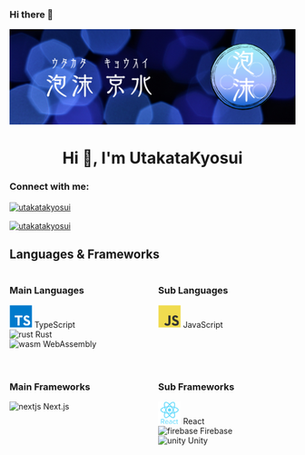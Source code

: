 ### Hi there 👋

<!--
**Tiamat-KIT/Tiamat-KIT** is a ✨ _special_ ✨ repository because its `README.md` (this file) appears on your GitHub profile.
-->

![header](./header.png)
<h1 align="center">Hi 👋, I'm UtakataKyosui</h1>

<h3 align="left">Connect with me:</h3>
<p align="left">
<a href="https://misskey.systems/@Utakata" target="blank">
  <img align="center" src="https://storage.misskey.systems/storage/files/489b622c-bf02-49a6-a7cc-c67ba1f0930f.png" alt="utakatakyosui" height="30" width="40" />
</a>
</p>
<p align="left">
<a href="https://misskey-star-night.org/@UtakataKyosui" target="blank">
  <img align="center" src="https://pub-83d43dd575744f20970bf4cfaf2abf1c.r2.dev/starrynight_icon.png" alt="utakatakyosui" height="30" width="40" />
</a>
</p>

## Languages & Frameworks

<div style="display: flex; flex-wrap: wrap; gap: 20px;">
  <div style="flex: 1; min-width: 150px;">
    <h3>Main Languages</h3>
    <p>
      <img src="https://raw.githubusercontent.com/devicons/devicon/master/icons/typescript/typescript-original.svg" alt="typescript" width="40" height="40"/> TypeScript
      <br>
      <img src="https://prev.rust-lang.org/logos/rust-logo-64x64.png" alt="rust" width="40" height="40"/> Rust
      <br>
      <img src="https://webassembly.org/favicon.ico" alt="wasm" width="40" height="40"/> WebAssembly
    </p>
  </div>
  
  <div style="flex: 1; min-width: 150px;">
    <h3>Sub Languages</h3>
    <p>
      <img src="https://raw.githubusercontent.com/devicons/devicon/master/icons/javascript/javascript-original.svg" alt="javascript" width="40" height="40"/> JavaScript
    </p>
  </div>
</div>

<div style="display: flex; flex-wrap: wrap; gap: 20px; margin-top: 20px;">
  <div style="flex: 1; min-width: 150px;">
    <h3>Main Frameworks</h3>
    <p>
      <img src="https://cdn.brandfetch.io/id2alue-rx/theme/dark/idqNI71Hra.svg?c=1dxbfHSJFAPEGdCLU4o5B" alt="nextjs" width="40" height="40"/> Next.js
    </p>
  </div>
  
  <div style="flex: 1; min-width: 150px;">
    <h3>Sub Frameworks</h3>
    <p>
      <img src="https://raw.githubusercontent.com/devicons/devicon/master/icons/react/react-original-wordmark.svg" alt="react" width="40" height="40"/> React
      <br>
      <img src="https://firebase.google.com/images/brand-guidelines/logo-logomark.png" alt="firebase" width="40" height="40"/> Firebase
      <br>
      <img src="https://www.vectorlogo.zone/logos/unity3d/unity3d-icon.svg" alt="unity" width="40" height="40"/> Unity
    </p>
  </div>
</div>

